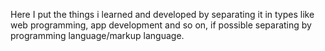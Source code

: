 Here I put the things i learned and developed by separating it in types like web programming, app development and so on, if possible separating by programming language/markup language. 



